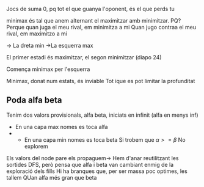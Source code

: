 Jocs de suma 0, pq tot el que guanya l'oponent, és el que perds tu

minimax és tal que anem alternant el maximitzar amb minimitzar.
	PQ?
	Perque quan juga el meu rival, em minimitza a mi
	Quan jugo contraa el meu rival, em maximitzo a mi


-> La dreta min
->La esquerra max

El primer estadi és maximitzar, el segon minimitzar (diapo 24)

Comença minimax per l'esquerra

Minimax, donat num estats, és inviable
	Tot ique es pot limitar la profunditat

## Poda alfa beta
Tenim dos valors provisionals, alfa beta, iniciats en infinit (alfa en menys inf)

- En una capa max nomes es toca alfa
- - En una capa min nomes es toca beta
Si trobem que $\alpha >= \beta$ No explorem

Els valors del node pare els propaguem-> Hem d'anar reutilitzant les sortides
	DFS, però pensa que alfa i beta van cambiant enmig de la exploració dels fills
	Hi ha branques que, per ser massa poc optimes, les tallem
		QUan alfa més gran que beta
